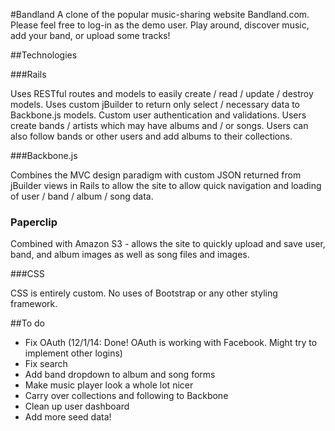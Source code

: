 #Bandland
A clone of the popular music-sharing website Bandland.com. Please feel free to log-in as the demo user.  Play around, discover music, add your band, or upload some tracks!

##Technologies

###Rails

Uses RESTful routes and models to easily create / read / update / destroy models.
Uses custom jBuilder to return only select / necessary data to Backbone.js models.
Custom user authentication and validations.  Users create bands / artists which may have albums and / or songs.  Users can also follow bands or other users and add albums to their collections.

###Backbone.js

Combines the MVC design paradigm with custom JSON returned from jBuilder views in Rails to allow the site to allow quick navigation and loading of user / band / album / song data.

### Paperclip

Combined with Amazon S3 - allows the site to quickly upload and save user, band, and album images as well as song files and images.

###CSS

CSS is entirely custom. No uses of Bootstrap or any other styling framework.

##To do

- Fix OAuth (12/1/14:  Done!  OAuth is working with Facebook.  Might try to implement other logins)
- Fix search
- Add band dropdown to album and song forms
- Make music player look a whole lot nicer
- Carry over collections and following to Backbone
- Clean up user dashboard
- Add more seed data!